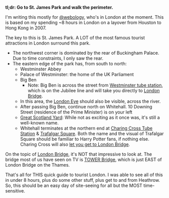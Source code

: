 **tl;dr: Go to St. James Park and walk the perimeter.**

I'm writing this mostly for [@webology](https://twitter.com/webology), who's in London at the moment. This is based on my spending ~8 hours in London on a layover from Houston to Hong Kong in 2007.

The key to this is St. James Park. A LOT of the most famous tourist attractions in London surround this park.

-  The northwest corner is dominated by the rear of Buckingham Palace. Due to time constraints, I only saw the rear.
-  The eastern edge of the park has, from south to north:
    -  Westminster Abbey
    -  Palace of Westminster: the home of the UK Parliament
    -  Big Ben
        -  Note: Big Ben is across the street from [Westminster tube station](https://en.wikipedia.org/wiki/Westminster_tube_station), which is on the Jubilee line and will take you directly to [London Bridge](https://goo.gl/maps/5VcyUB6HzZQ2).
    -  In this area, the [London Eye](https://en.wikipedia.org/wiki/London_Eye) should also be visible, across the river.
    -  After passing Big Ben, continue north on Whitehall. 10 Downing Street (residence of the Prime Minister) is on your left
    -  [Great Scotland Yard](https://en.wikipedia.org/wiki/Great_Scotland_Yard): While not as exciting as it once was, it's still a well-known name.
    -  Whitehall terminates at the northern end at [Charing Cross Tube Station](https://en.wikipedia.org/wiki/Charing_Cross_tube_station) & [Trafalgar Square](https://en.wikipedia.org/wiki/Trafalgar_Square). Both the name and the visual of Trafalgar Square should be familiar to Harry Potter fans, if nothing else. Charing Cross will also [let you get to London Bridge](https://goo.gl/maps/czn4x4frLx42).

On the topic of [London Bridge](https://en.wikipedia.org/wiki/London_Bridge), it's NOT that impressive to look at. The bridge most of us have seen on TV is [TOWER Bridge](https://en.wikipedia.org/wiki/Tower_Bridge), which is just EAST of London Bridge on the Thames.

That's all for THIS quick guide to tourist London. I was able to see all of this in under 8 hours, plus do some other stuff, plus get to and from Heathrow. So, this should be an easy day of site-seeing for all but the MOST time-sensitive.
